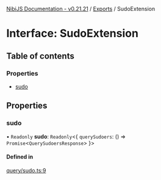 [NibiJS Documentation - v0.21.21](../intro.md) / [Exports](../modules.md) / SudoExtension

# Interface: SudoExtension

## Table of contents

### Properties

- [sudo](SudoExtension.md#sudo)

## Properties

### sudo

• `Readonly` **sudo**: `Readonly`<{ `querySudoers`: () => `Promise`<`QuerySudoersResponse`\> }\>

#### Defined in

[query/sudo.ts:9](https://github.com/NibiruChain/ts-sdk/blob/9375f67/packages/nibijs/src/query/sudo.ts#L9)
